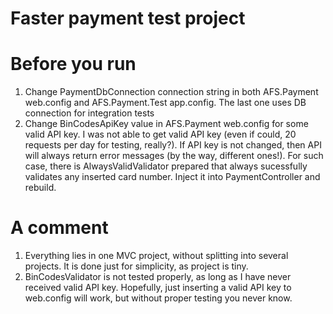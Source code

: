 # Faster payment test project

# Before you run
1. Change PaymentDbConnection connection string in both AFS.Payment web.config and AFS.Payment.Test app.config. 
The last one uses DB connection for integration tests
2. Change BinCodesApiKey value in AFS.Payment web.config for some valid API key.
I was not able to get valid API key (even if could, 20 requests per day for testing, really?).
If API key is not changed, then API will always return error messages (by the way, different ones!).
For such case, there is AlwaysValidValidator prepared that always sucessfully validates any inserted card number. Inject it into PaymentController and rebuild.

# A comment
1. Everything lies in one MVC project, without splitting into several projects. It is done just for simplicity, as project is tiny.
2. BinCodesValidator is not tested properly, as long as I have never received valid API key. Hopefully, just inserting a valid API key to web.config will work, but without proper testing you never know.
